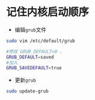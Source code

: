 # 记住内核启动顺序

- 编辑`grub`文件

```bash
sudo vim /etc/default/grub

#修改 GRUB_DEFAULT=0 ，
GRUB_DEFAULT=saved
#加入
GRUB_SAVEDEFAULT=true
```

- 更新`grub`

```bash
sudo update-grub
```
